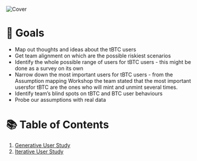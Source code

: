 ![Cover](https://user-images.githubusercontent.com/40768736/191799830-1f898e62-0d09-4469-8ca8-9487e60c07c6.png)
# 🎯 Goals

* Map out thoughts and ideas about the tBTC users
* Get team alignment on which are the possible riskiest scenarios
* Identify the whole possible range of users for tBTC users - this might be done as a survey on its own
* Narrow down the most important users for tBTC users - from the Assumption mapping Workshop the team stated that the most important usersfor tBTC are the ones who will mint and unmint several times.
* Identify team’s blind spots on tBTC and BTC user behaviours
* Probe our assumptions with real data

# 📚 Table of Contents
1. [Generative User Study](https://github.com/threshold-network/UX-User-Research/tree/main/tBTC-user-studies/generative-user-study)
2. [Iterative User Study](https://github.com/threshold-network/UX-User-Research/tree/main/tBTC-user-studies/Iterative-User-Study%20.)
